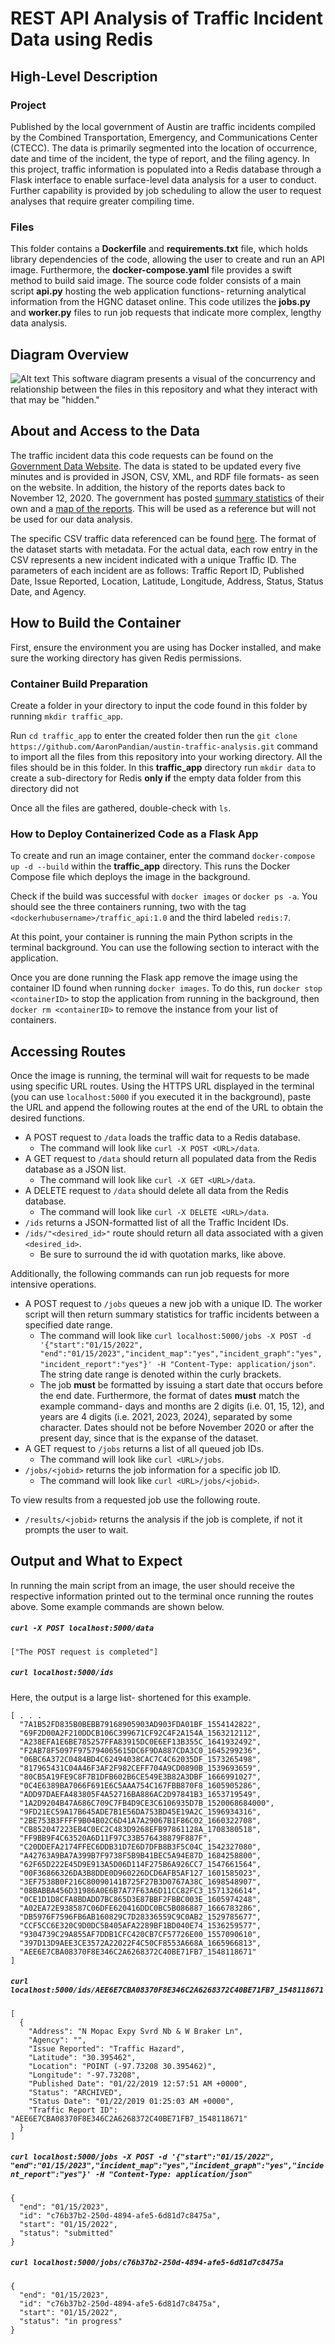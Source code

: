 # REST API Analysis of Traffic Incident Data using Redis

## High-Level Description
### Project
Published by the local government of Austin are traffic incidents compiled by the Combined Transportation, Emergency, and Communications Center (CTECC). The data is primarily segmented into the location of occurrence, date and time of the incident, the type of report, and the filing agency. In this project, traffic information is populated into a Redis database through a Flask interface to enable surface-level data analysis for a user to conduct. Further capability is provided by job scheduling to allow the user to request analyses that require greater compiling time.

### Files
This folder contains a **Dockerfile** and **requirements.txt** file, which holds library dependencies of the code, allowing the user to create and run an API image. Furthermore, the **docker-compose.yaml** file provides a swift method to build said image. The source code folder consists of a main script **api.py** hosting the web application functions- returning analytical information from the HGNC dataset online. This code utilizes the **jobs.py** and **worker.py** files to run job requests that indicate more complex, lengthy data analysis. 

## Diagram Overview
![Alt text](https://github.com/AaronPandian/coe323-homeworks/blob/main/homework08/diagram.png)
This software diagram presents a visual of the concurrency and relationship between the files in this repository and what they interact 
with that may be "hidden."

## About and Access to the Data
The traffic incident data this code requests can be found on the [Government Data Website](https://catalog.data.gov/dataset/real-time-traffic-incident-reports/resource/e9a86b8c-2b7f-4921-8f25-cfdac2202f2a). The data is stated to be updated every five minutes and is provided in JSON, CSV, XML, and RDF file formats- as seen on the website. In addition, the history of the reports dates back to November 12, 2020. The government has posted [summary statistics](https://data.austintexas.gov/stories/s/48n7-m3me) of their own and a [map of the reports](https://data.austintexas.gov/stories/s/Austin-Travis-County-Traffic-Report-Page/9qfg-4swh/). This will be used as a reference but will not be used for our data analysis.

The specific CSV traffic data referenced can be found [here](https://data.austintexas.gov/api/views/dx9v-zd7x/rows.csv?accessType=DOWNLOAD). The format of the dataset starts with metadata. For the actual data, each row entry in the CSV represents a new incident indicated with a unique Traffic ID. The parameters of each incident are as follows: Traffic Report ID, Published Date, Issue Reported, Location, Latitude, Longitude, Address, Status, Status Date, and Agency.

## How to Build the Container
First, ensure the environment you are using has Docker installed, and make sure the working directory has given Redis permissions.

### Container Build Preparation
Create a folder in your directory to input the code found in this folder by running `mkdir traffic_app`. 

Run `cd traffic_app` to enter the created folder then run the `git clone https://github.com/AaronPandian/austin-traffic-analysis.git` command to import all the files from this repository into your working directory. All the files should be in this folder. In this **traffic_app** directory run `mkdir data` to create a sub-directory for Redis **only if** the empty data folder from this directory did not 

Once all the files are gathered, double-check with `ls`.  

### How to Deploy Containerized Code as a Flask App
To create and run an image container, enter the command `docker-compose up -d --build` within the **traffic_app** directory. This runs the Docker Compose file which deploys the image in the background. 

Check if the build was successful with `docker images` or `docker ps -a`. You should see the three containers running, two with the tag `<dockerhubusername>/traffic_api:1.0` and the third labeled `redis:7`.

At this point, your container is running the main Python scripts in the terminal background. You can use the following section to interact with the application. 

Once you are done running the Flask app remove the image using the container ID found when running `docker images`. To do this, run `docker stop <containerID>` to stop the application from running in the background, then `docker rm <containerID>` to remove the instance from your list of containers.

## Accessing Routes
Once the image is running, the terminal will wait for requests to be made using specific URL routes. Using the HTTPS URL displayed in the terminal (you can use `localhost:5000` if you executed it in the background), paste the URL and append the following routes at the end of the URL to obtain the desired functions. 

* A POST request to `/data` loads the traffic data to a Redis database.
    * The command will look like `curl -X POST <URL>/data`.
* A GET request to `/data` should return all populated data from the Redis database as a JSON list.
    * The command will look like `curl -X GET <URL>/data`.
* A DELETE request to `/data` should delete all data from the Redis database.
    * The command will look like `curl -X DELETE <URL>/data`.
* `/ids` returns a JSON-formatted list of all the Traffic Incident IDs.
* `/ids/"<desired_id>"` route should return all data associated with a given `<desired_id>`.
    * Be sure to surround the id with quotation marks, like above.  

Additionally, the following commands can run job requests for more intensive operations. 

* A POST request to `/jobs` queues a new job with a unique ID. The worker script will then return summary statistics for traffic incidents between a specified date range. 
    * The command will look like `curl localhost:5000/jobs -X POST -d '{"start":"01/15/2022", "end":"01/15/2023","incident_map":"yes","incident_graph":"yes","incident_report":"yes"}' -H "Content-Type: application/json"`. The string date range is denoted within the curly brackets. 
    * The job **must** be formatted by issuing a start date that occurs before the end date. Furthermore, the format of dates **must** match the example command- days and months are 2 digits (i.e. 01, 15, 12), and years are 4 digits (i.e. 2021, 2023, 2024), separated by some character. Dates should not be before November 2020 or after the present day, since that is the expanse of the dataset. 
* A GET request to `/jobs` returns a list of all queued job IDs.
    * The command will look like `curl <URL>/jobs`.
* `/jobs/<jobid>` returns the job information for a specific job ID.
    * The command will look like `curl <URL>/jobs/<jobid>`.
 
To view results from a requested job use the following route.

* `/results/<jobid>` returns the analysis if the job is complete, if not it prompts the user to wait. 

## Output and What to Expect
In running the main script from an image, the user should receive the respective information printed out to the terminal once running the routes above. Some example commands are shown below.
##### `curl -X POST localhost:5000/data`
```
["The POST request is completed"]
```
##### `curl localhost:5000/ids`
Here, the output is a large list- shortened for this example. 
```
[ . . . 
  "7A1B52FD835B0BEBB79168905903AD903FDA01BF_1554142822",
  "69F2D00A2F210DDCB106C399671CF92C4F2A154A_1563212112",
  "A238EFA1E6BE785257FFA83915DC0E6EF13B355C_1641932492",
  "F2AB78F5097F975794065615DC6F9DA887CDA3C0_1645299236",
  "06BC6A372C0484BD4C62494038CAC7C4C62035DF_1573265498",
  "817965431C04A46F3AF2F982CEFF704A9CD0890B_1539693659",
  "80CB5A19FE9C8F7B1DFB602B6CE549E3B82A3DBF_1666991027",
  "0C4E6389BA7066F691E6C5AAA754C167FBB870F8_1605905286",
  "ADD97DAEFA483805F4A52716BA886AC2D97841B3_1653719549",
  "1A2D9204B47A686C709C7FB4D9CE3C6106935D7B_1520068684000",
  "9FD21EC59A17B645ADE7B1E56DA753BD45E19A2C_1596934316",
  "2BE753B3FFFF9B04B02C6D41A7A29067B1F86C02_1660322708",
  "CB852047223EB4C0EC2C483D9268EFB97861128A_1708380518",
  "FF9BB9F4C63520A6D11F97C33B576438879F887F",
  "C20DDEFA2174FFEC6DDB31D7E6D7DFB8B3F5C04C_1542327080",
  "A42763A9BA7A399B7F9738F5B9B41BEC5A94E87D_1684258800",
  "62F65D222E45D9E913A5D06D114F275B6A926CC7_1547661564",
  "00F36866326DA3B8DDE0D960226DCD6AFB5AF127_1601585023",
  "3EF7538B0F216C80090141B725F27B3D0767A38C_1698548907",
  "08BABBA456D31986A0E6B7A77F63A6D11CC82FC3_1571326614",
  "0CE1D1D8CFA8BDADD7BC865D3E87BBF2FBBC003E_1605974248",
  "A02EA72E938587C06DFE620416DDC0BC5B086887_1666783286",
  "DB5976F7596FB6AB160829C7D28336559C9C0AB2_1529785677",
  "CCF5CC6E320C9D0DC5B405AFA2289BF1BD040E74_1536259577",
  "9304739C29A855AF7DDB1CFC420CB7CF57726E00_1557090610",
  "397D13D9AEE3CE3572A22022F4C50CF8553A668A_1665966813",
  "AEE6E7CBA08370F8E346C2A6268372C40BE71FB7_1548118671"
]
```
##### `curl localhost:5000/ids/AEE6E7CBA08370F8E346C2A6268372C40BE71FB7_1548118671`
```
[
  {
    "Address": "N Mopac Expy Svrd Nb & W Braker Ln",
    "Agency": "",
    "Issue Reported": "Traffic Hazard",
    "Latitude": "30.395462",
    "Location": "POINT (-97.73208 30.395462)",
    "Longitude": "-97.73208",
    "Published Date": "01/22/2019 12:57:51 AM +0000",
    "Status": "ARCHIVED",
    "Status Date": "01/22/2019 01:25:03 AM +0000",
    "Traffic Report ID": "AEE6E7CBA08370F8E346C2A6268372C40BE71FB7_1548118671"
  }
]
```
##### `curl localhost:5000/jobs -X POST -d '{"start":"01/15/2022", "end":"01/15/2023","incident_map":"yes","incident_graph":"yes","incident_report":"yes"}' -H "Content-Type: application/json"`
```
{
  "end": "01/15/2023",
  "id": "c76b37b2-250d-4894-afe5-6d81d7c8475a",
  "start": "01/15/2022",
  "status": "submitted"
}
```
##### `curl localhost:5000/jobs/c76b37b2-250d-4894-afe5-6d81d7c8475a`
```
{
  "end": "01/15/2023",
  "id": "c76b37b2-250d-4894-afe5-6d81d7c8475a",
  "start": "01/15/2022",
  "status": "in progress"
}
```
